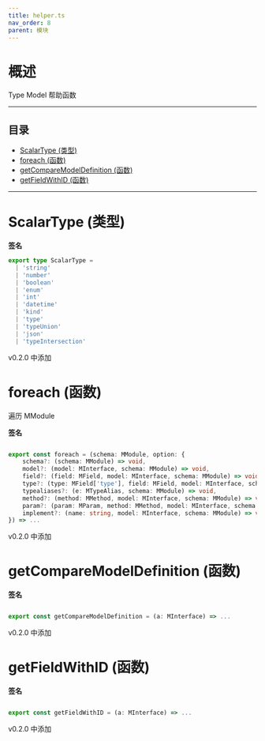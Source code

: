 ```yaml
---
title: helper.ts
nav_order: 8
parent: 模块
---
```


# 概述

Type Model 帮助函数

---

<h2 class="text-delta">目录</h2>

- [ScalarType (类型)](#scalartype-%E7%B1%BB%E5%9E%8B)
- [foreach (函数)](#foreach-%E5%87%BD%E6%95%B0)
- [getCompareModelDefinition (函数)](#getcomparemodeldefinition-%E5%87%BD%E6%95%B0)
- [getFieldWithID (函数)](#getfieldwithid-%E5%87%BD%E6%95%B0)

---

# ScalarType (类型)

**签名**

```ts
export type ScalarType =
  | 'string'
  | 'number'
  | 'boolean'
  | 'enum'
  | 'int'
  | 'datetime'
  | 'kind'
  | 'type'
  | 'typeUnion'
  | 'json'
  | 'typeIntersection'
```

v0.2.0 中添加

# foreach (函数)

遍历 MModule

**签名**

```ts

export const foreach = (schema: MModule, option: {
    schema?: (schema: MModule) => void,
    model?: (model: MInterface, schema: MModule) => void,
    field?: (field: MField, model: MInterface, schema: MModule) => void,
    type?: (type: MField['type'], field: MField, model: MInterface, schema: MModule) => void,
    typealiases?: (e: MTypeAlias, schema: MModule) => void,
    method?: (method: MMethod, model: MInterface, schema: MModule) => void,
    param?: (param: MParam, method: MMethod, model: MInterface, schema: MModule) => void,
    implement?: (name: string, model: MInterface, schema: MModule) => void
}) => ...

```

v0.2.0 中添加

# getCompareModelDefinition (函数)

**签名**

```ts

export const getCompareModelDefinition = (a: MInterface) => ...

```

v0.2.0 中添加

# getFieldWithID (函数)

**签名**

```ts

export const getFieldWithID = (a: MInterface) => ...

```

v0.2.0 中添加
